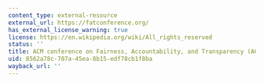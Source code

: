 ```yaml
---
content_type: external-resource
external_url: https://fatconference.org/
has_external_license_warning: true
license: https://en.wikipedia.org/wiki/All_rights_reserved
status: ''
title: ACM conference on Fairness, Accountability, and Transparency (ACM FAccT\*)
uid: 8562a78c-707a-45ea-8b15-edf78cb1f8ba
wayback_url: ''
---
```

